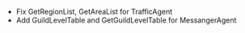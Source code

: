 - Fix GetRegionList, GetAreaList for TrafficAgent
- Add GuildLevelTable and GetGuildLevelTable for MessangerAgent